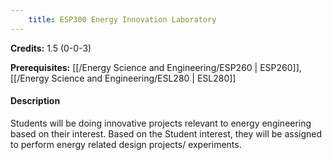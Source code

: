 ```yaml
---
    title: ESP300 Energy Innovation Laboratory
---
```

**Credits:** 1.5 (0-0-3)



**Prerequisites:** [[/Energy Science and Engineering/ESP260 | ESP260]], [[/Energy Science and Engineering/ESL280 | ESL280]]

#### Description 
Students will be doing innovative projects relevant to energy engineering based on their interest. Based on the Student interest, they will be assigned to perform energy related design projects/ experiments.